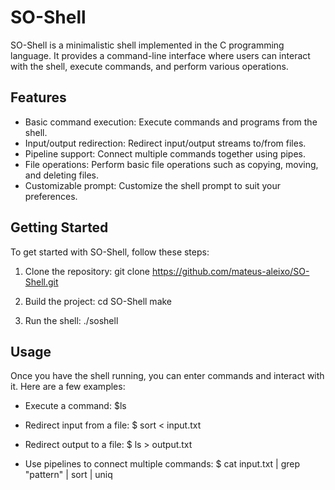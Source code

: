 # SO-Shell

SO-Shell is a minimalistic shell implemented in the C programming language. It provides a command-line interface where users can interact with the shell, execute commands, and perform various operations.

## Features

- Basic command execution: Execute commands and programs from the shell.
- Input/output redirection: Redirect input/output streams to/from files.
- Pipeline support: Connect multiple commands together using pipes.
- File operations: Perform basic file operations such as copying, moving, and deleting files.
- Customizable prompt: Customize the shell prompt to suit your preferences.

## Getting Started

To get started with SO-Shell, follow these steps:

1. Clone the repository:
git clone https://github.com/mateus-aleixo/SO-Shell.git

2. Build the project:
cd SO-Shell
make

3. Run the shell:
./soshell

## Usage

Once you have the shell running, you can enter commands and interact with it. Here are a few examples:

- Execute a command:
$ls

- Redirect input from a file:
$ sort < input.txt

- Redirect output to a file:
$ ls > output.txt

- Use pipelines to connect multiple commands:
$ cat input.txt | grep "pattern" | sort | uniq
